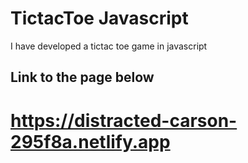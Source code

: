 # TictacToe Javascript
I have developed a tictac toe game in javascript 


## Link to the page below
# https://distracted-carson-295f8a.netlify.app
